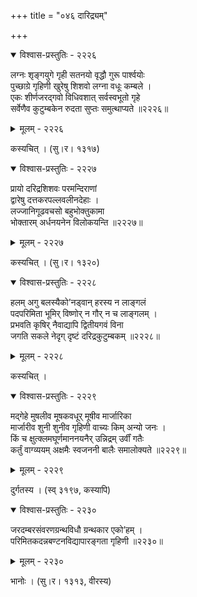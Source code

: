 +++
title = "०४६ दारिद्र्यम्"

+++



<details open><summary>विश्वास-प्रस्तुतिः - २२२६</summary>

लग्नः शृङ्गयुगे गृही सतनयो वृद्धौ गुरू पार्श्वयोः  
पुच्छाग्रे गृहिणी खुरेषु शिशवो लग्ना वधूः कम्बले ।  
एकः शीर्णजरद्गवो विधिवशात् सर्वस्वभूतो गृहे  
सर्वेणैव कुटुम्बकेन रुदता सुप्तः समुत्थाप्यते ॥२२२६॥
</details>

<details><summary>मूलम् - २२२६</summary>

लग्नः शृङ्गयुगे गृही सतनयो वृद्धौ गुरू पार्श्वयोः  
पुच्छाग्रे गृहिणी खुरेषु शिशवो लग्ना वधूः कम्बले ।  
एकः शीर्णजरद्गवो विधिवशात् सर्वस्वभूतो गृहे  
सर्वेणैव कुटुम्बकेन रुदता सुप्तः समुत्थाप्यते ॥२२२६॥
</details>


कस्यचित् । (सु।र। १३१७)  
   

<details open><summary>विश्वास-प्रस्तुतिः - २२२७</summary>

प्रायो दरिद्रशिशवः परमन्दिराणां  
द्वारेषु दत्तकरपल्लवलीनदेहाः ।  
लज्जानिगूढवचसो बहुभोक्तुकामा  
भोक्तारम् अर्धनयनेन विलोकयन्ति ॥२२२७॥
</details>

<details><summary>मूलम् - २२२७</summary>

प्रायो दरिद्रशिशवः परमन्दिराणां  
द्वारेषु दत्तकरपल्लवलीनदेहाः ।  
लज्जानिगूढवचसो बहुभोक्तुकामा  
भोक्तारम् अर्धनयनेन विलोकयन्ति ॥२२२७॥
</details>


कस्यचित् । (सु।र। १३२०)  



<details open><summary>विश्वास-प्रस्तुतिः - २२२८</summary>

हलम् अगु बलस्यैको’नड्वान् हरस्य न लाङ्गलं  
पदपरिमिता भूमिर् विष्णोर् न गौर् न च लाङ्गलम् ।  
प्रभवति कृषिर् नैवाद्यापि द्वितीयगवं विना  
जगति सकले नेदृग् दृष्टं दरिद्रकुटुम्बकम् ॥२२२८॥
</details>

<details><summary>मूलम् - २२२८</summary>

हलम् अगु बलस्यैको’नड्वान् हरस्य न लाङ्गलं  
पदपरिमिता भूमिर् विष्णोर् न गौर् न च लाङ्गलम् ।  
प्रभवति कृषिर् नैवाद्यापि द्वितीयगवं विना  
जगति सकले नेदृग् दृष्टं दरिद्रकुटुम्बकम् ॥२२२८॥
</details>


कस्यचित् ।  



<details open><summary>विश्वास-प्रस्तुतिः - २२२९</summary>

मद्गेहे मुषलीव मूषकवधूर् मूषीव मार्जारिका  
मार्जारीव शुनी शुनीव गृहिणी वाच्यः किम् अन्यो जनः ।  
किं च क्षुत्क्लमघूर्णमाननयनैर् उन्निद्रम् उर्वीं गतैः  
कर्तुं वाग्व्ययम् अक्षमैः स्वजननी बालैः समालोक्यते ॥२२२९॥
</details>

<details><summary>मूलम् - २२२९</summary>

मद्गेहे मुषलीव मूषकवधूर् मूषीव मार्जारिका  
मार्जारीव शुनी शुनीव गृहिणी वाच्यः किम् अन्यो जनः ।  
किं च क्षुत्क्लमघूर्णमाननयनैर् उन्निद्रम् उर्वीं गतैः  
कर्तुं वाग्व्ययम् अक्षमैः स्वजननी बालैः समालोक्यते ॥२२२९॥
</details>


दुर्गतस्य । (स्व् ३१९७, कस्यापि)   



<details open><summary>विश्वास-प्रस्तुतिः - २२३०</summary>

जरदम्बरसंवरणग्रन्थविधौ ग्रन्थकार एको’हम् ।  
परिमितकदन्नबण्टनविद्यापारङ्गता गृहिणी ॥२२३०॥
</details>

<details><summary>मूलम् - २२३०</summary>

जरदम्बरसंवरणग्रन्थविधौ ग्रन्थकार एको’हम् ।  
परिमितकदन्नबण्टनविद्यापारङ्गता गृहिणी ॥२२३०॥
</details>


भानोः । (सु।र। १३१३, वीरस्य)  

